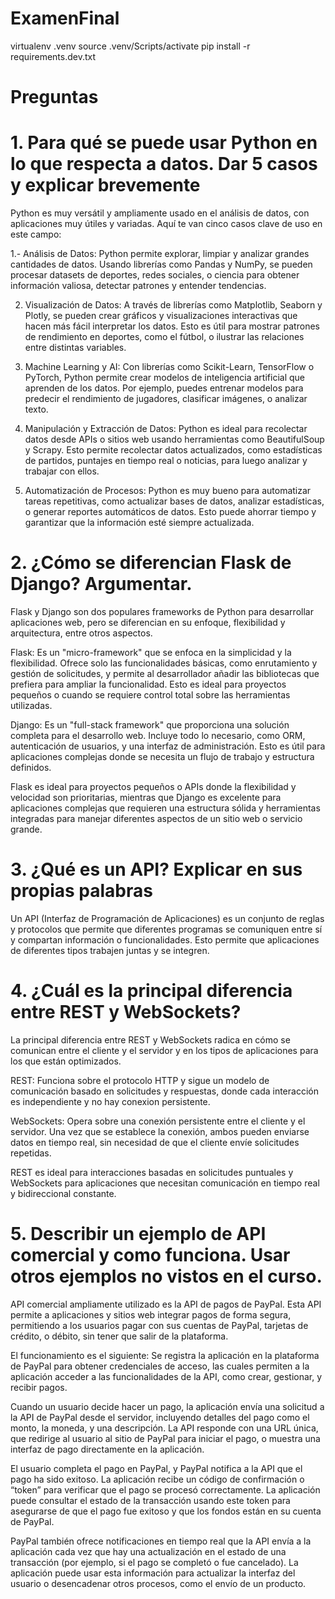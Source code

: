 # ExamenFinal
virtualenv .venv
source .venv/Scripts/activate
pip install -r requirements.dev.txt

# Preguntas

# 1. Para qué se puede usar Python en lo que respecta a datos. Dar 5 casos y explicar brevemente
Python es muy versátil y ampliamente usado en el análisis de datos, con aplicaciones muy útiles y variadas. Aquí te van cinco casos clave de uso en este campo:

1.- Análisis de Datos: Python permite explorar, limpiar y analizar grandes cantidades de datos. Usando librerías como Pandas y NumPy, se pueden procesar datasets de deportes, redes sociales, o ciencia para obtener información valiosa, detectar patrones y entender tendencias.

2. Visualización de Datos: A través de librerías como Matplotlib, Seaborn y Plotly, se pueden crear gráficos y visualizaciones interactivas que hacen más fácil interpretar los datos. Esto es útil para mostrar patrones de rendimiento en deportes, como el fútbol, o ilustrar las relaciones entre distintas variables.

3. Machine Learning y AI: Con librerías como Scikit-Learn, TensorFlow o PyTorch, Python permite crear modelos de inteligencia artificial que aprenden de los datos. Por ejemplo, puedes entrenar modelos para predecir el rendimiento de jugadores, clasificar imágenes, o analizar texto.

4. Manipulación y Extracción de Datos: Python es ideal para recolectar datos desde APIs o sitios web usando herramientas como BeautifulSoup y Scrapy. Esto permite recolectar datos actualizados, como estadísticas de partidos, puntajes en tiempo real o noticias, para luego analizar y trabajar con ellos.

5. Automatización de Procesos: Python es muy bueno para automatizar tareas repetitivas, como actualizar bases de datos, analizar estadísticas, o generar reportes automáticos de datos. Esto puede ahorrar tiempo y garantizar que la información esté siempre actualizada.
# 2. ¿Cómo se diferencian Flask de Django? Argumentar.
Flask y Django son dos populares frameworks de Python para desarrollar aplicaciones web, pero se diferencian en su enfoque, flexibilidad y arquitectura, entre otros aspectos.

Flask: Es un "micro-framework" que se enfoca en la simplicidad y la flexibilidad. Ofrece solo las funcionalidades básicas, como enrutamiento y gestión de solicitudes, y permite al desarrollador añadir las bibliotecas que prefiera para ampliar la funcionalidad. Esto es ideal para proyectos pequeños o cuando se requiere control total sobre las herramientas utilizadas.

Django: Es un "full-stack framework" que proporciona una solución completa para el desarrollo web. Incluye todo lo necesario, como ORM, autenticación de usuarios, y una interfaz de administración. Esto es útil para aplicaciones 
complejas donde se necesita un flujo de trabajo y estructura definidos.

Flask es ideal para proyectos pequeños o APIs donde la flexibilidad y velocidad son prioritarias, mientras que Django es excelente para aplicaciones complejas que requieren una estructura sólida y herramientas integradas para manejar diferentes aspectos de un sitio web o servicio grande. 
# 3. ¿Qué es un API? Explicar en sus propias palabras
Un API (Interfaz de Programación de Aplicaciones) es un conjunto de reglas y protocolos que permite que diferentes programas se comuniquen entre sí y compartan información o funcionalidades. Esto permite que aplicaciones de diferentes tipos trabajen juntas y se integren.

# 4. ¿Cuál es la principal diferencia entre REST y WebSockets?
La principal diferencia entre REST y WebSockets radica en cómo se comunican entre el cliente y el servidor y en los tipos de aplicaciones para los que están optimizados.

REST: Funciona sobre el protocolo HTTP y sigue un modelo de comunicación basado en solicitudes y respuestas, donde cada interacción es independiente y no hay conexion persistente.

WebSockets: Opera sobre una conexión persistente entre el cliente y el servidor. Una vez que se establece la conexión, ambos pueden enviarse datos en tiempo real, sin necesidad de que el cliente envíe solicitudes repetidas.

REST es ideal para interacciones basadas en solicitudes puntuales y WebSockets para aplicaciones que necesitan comunicación en tiempo real y bidireccional constante.

# 5. Describir un ejemplo de API comercial y como funciona. Usar otros ejemplos no vistos en el curso.
API comercial ampliamente utilizado es la API de pagos de PayPal. Esta API permite a aplicaciones y sitios web integrar pagos de forma segura, permitiendo a los usuarios pagar con sus cuentas de PayPal, tarjetas de crédito, o débito, sin tener que salir de la plataforma.

El funcionamiento es el siguiente:
Se registra la aplicación en la plataforma de PayPal para obtener credenciales de acceso, las cuales permiten a la aplicación acceder a las funcionalidades de la API, como crear, gestionar, y recibir pagos.

Cuando un usuario decide hacer un pago, la aplicación envía una solicitud a la API de PayPal desde el servidor, incluyendo detalles del pago como el monto, la moneda, y una descripción. La API responde con una URL única, que redirige al usuario al sitio de PayPal para iniciar el pago, o muestra una interfaz de pago directamente en la aplicación.

El usuario completa el pago en PayPal, y PayPal notifica a la API que el pago ha sido exitoso. La aplicación recibe un código de confirmación o “token” para verificar que el pago se procesó correctamente.
La aplicación puede consultar el estado de la transacción usando este token para asegurarse de que el pago fue exitoso y que los fondos están en su cuenta de PayPal.

PayPal también ofrece notificaciones en tiempo real que la API envía a la aplicación cada vez que hay una actualización en el estado de una transacción (por ejemplo, si el pago se completó o fue cancelado).
La aplicación puede usar esta información para actualizar la interfaz del usuario o desencadenar otros procesos, como el envío de un producto.

